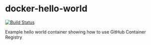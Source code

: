 # docker-hello-world
[![Build Status](https://github.com/zahlenhelfer/docker-hello-world/workflows/publish/badge.svg)](https://github.com/zahlenhelfer/docker-hello-world/actions)

Example hello world container showing how to use GitHub Container Registry

